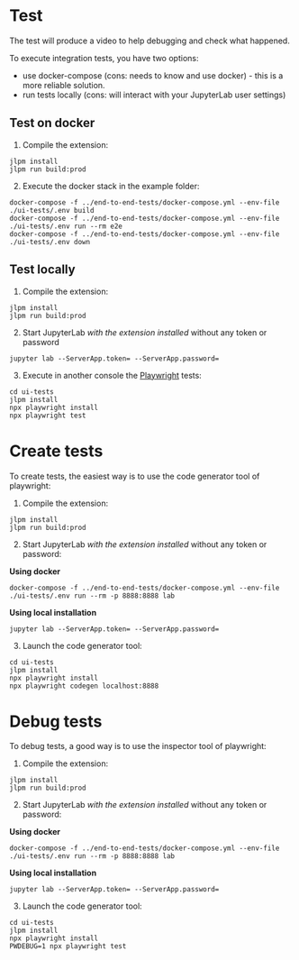 # Test

The test will produce a video to help debugging and check what happened.

To execute integration tests, you have two options:

- use docker-compose (cons: needs to know and use docker) - this is a more reliable solution.
- run tests locally (cons: will interact with your JupyterLab user settings)

## Test on docker

1. Compile the extension:

```
jlpm install
jlpm run build:prod
```

2. Execute the docker stack in the example folder:

```
docker-compose -f ../end-to-end-tests/docker-compose.yml --env-file ./ui-tests/.env build
docker-compose -f ../end-to-end-tests/docker-compose.yml --env-file ./ui-tests/.env run --rm e2e
docker-compose -f ../end-to-end-tests/docker-compose.yml --env-file ./ui-tests/.env down
```

## Test locally

1. Compile the extension:

```
jlpm install
jlpm run build:prod
```

2. Start JupyterLab _with the extension installed_ without any token or password

```
jupyter lab --ServerApp.token= --ServerApp.password=
```

3. Execute in another console the [Playwright](https://playwright.dev/docs/test-intro) tests:

```
cd ui-tests
jlpm install
npx playwright install
npx playwright test
```

# Create tests

To create tests, the easiest way is to use the code generator tool of playwright:

1. Compile the extension:

```
jlpm install
jlpm run build:prod
```

2. Start JupyterLab _with the extension installed_ without any token or password:

**Using docker**

```
docker-compose -f ../end-to-end-tests/docker-compose.yml --env-file ./ui-tests/.env run --rm -p 8888:8888 lab
```

**Using local installation**

```
jupyter lab --ServerApp.token= --ServerApp.password=
```

3. Launch the code generator tool:

```
cd ui-tests
jlpm install
npx playwright install
npx playwright codegen localhost:8888
```

# Debug tests

To debug tests, a good way is to use the inspector tool of playwright:

1. Compile the extension:

```
jlpm install
jlpm run build:prod
```

2. Start JupyterLab _with the extension installed_ without any token or password:

**Using docker**

```
docker-compose -f ../end-to-end-tests/docker-compose.yml --env-file ./ui-tests/.env run --rm -p 8888:8888 lab
```

**Using local installation**

```
jupyter lab --ServerApp.token= --ServerApp.password=
```

3. Launch the code generator tool:

```
cd ui-tests
jlpm install
npx playwright install
PWDEBUG=1 npx playwright test
```
